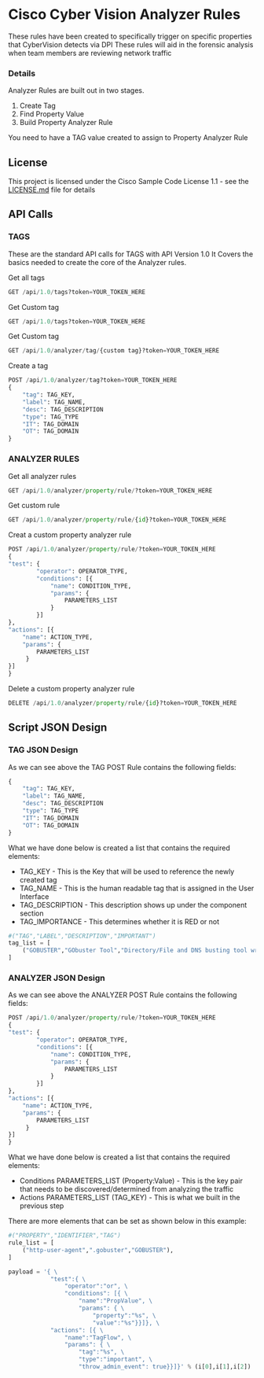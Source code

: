 # Cisco Cyber Vision Analyzer Rules

These rules have been created to specifically trigger on specific properties that CyberVision detects via DPI
These rules will aid in the forensic analysis when team members are reviewing network traffic

### Details
Analyzer Rules are built out in two stages.
1. Create Tag
2. Find Property Value
3. Build Property Analyzer Rule

You need to have a TAG value created to assign to Property Analyzer Rule

## License

This project is licensed under the Cisco Sample Code License 1.1 - see the [LICENSE.md](LICENSE.md) file for details

## API Calls

### TAGS

These are the standard API calls for TAGS with API Version 1.0
It Covers the basics needed to create the core of the Analyzer rules.

Get all tags
```python
GET /api/1.0/tags?token=YOUR_TOKEN_HERE
```
Get Custom tag
```python
GET /api/1.0/tags?token=YOUR_TOKEN_HERE
```
Get Custom tag
```python
GET /api/1.0/analyzer/tag/{custom tag}?token=YOUR_TOKEN_HERE
```
Create a tag
```python
POST /api/1.0/analyzer/tag?token=YOUR_TOKEN_HERE
{
    "tag": TAG_KEY,
    "label": TAG_NAME,
    "desc": TAG_DESCRIPTION
    "type": TAG_TYPE
    "IT": TAG_DOMAIN
    "OT": TAG_DOMAIN
}
```

### ANALYZER RULES

Get all analyzer rules
```python
GET /api/1.0/analyzer/property/rule/?token=YOUR_TOKEN_HERE
```

Get custom rule
```python
GET /api/1.0/analyzer/property/rule/{id}?token=YOUR_TOKEN_HERE
```

Creat a custom property analyzer rule
```python
POST /api/1.0/analyzer/property/rule/?token=YOUR_TOKEN_HERE
{
"test": {
        "operator": OPERATOR_TYPE,
        "conditions": [{
			"name": CONDITION_TYPE,
			"params": {
    			PARAMETERS_LIST
			}
		}]
},
"actions": [{
    "name": ACTION_TYPE,
    "params": {
  	 	PARAMETERS_LIST
  	 }
}]
}
```

Delete a custom property analyzer rule
```python
DELETE /api/1.0/analyzer/property/rule/{id}?token=YOUR_TOKEN_HERE
```

## Script JSON Design

### TAG JSON Design

As we can see above the TAG POST Rule contains the following fields:
```python
{
    "tag": TAG_KEY,
    "label": TAG_NAME,
    "desc": TAG_DESCRIPTION
    "type": TAG_TYPE
    "IT": TAG_DOMAIN
    "OT": TAG_DOMAIN
}
```
What we have done below is created a list that contains the required elements:
- TAG_KEY - This is the Key that will be used to reference the newly created tag
- TAG_NAME - This is the human readable tag that is assigned in the User Interface
- TAG_DESCRIPTION - This description shows up under the component section
- TAG_IMPORTANCE - This determines whether it is RED or not

```python
#("TAG","LABEL","DESCRIPTION","IMPORTANT")
tag_list = [
    ("GOBUSTER","GObuster Tool","Directory/File and DNS busting tool written in Go","true"),
]
```

### ANALYZER JSON Design

As we can see above the ANALYZER POST Rule contains the following fields:
```python
POST /api/1.0/analyzer/property/rule/?token=YOUR_TOKEN_HERE
{
"test": {
        "operator": OPERATOR_TYPE,
        "conditions": [{
            "name": CONDITION_TYPE,
            "params": {
                PARAMETERS_LIST
            }
        }]
},
"actions": [{
    "name": ACTION_TYPE,
    "params": {
        PARAMETERS_LIST
     }
}]
}
```
What we have done below is created a list that contains the required elements:
- Conditions PARAMETERS_LIST (Property:Value) - This is the key pair that needs to be discovered/determined from analyzing the traffic
- Actions PARAMETERS_LIST (TAG_KEY) - This is what we built in the previous step

There are more elements that can be set as shown below in this example:
```python
#("PROPERTY","IDENTIFIER","TAG")
rule_list = [
    ("http-user-agent",".gobuster","GOBUSTER"),
]
```

```python
payload = '{ \
            "test":{ \
                "operator":"or", \
                "conditions": [{ \
                    "name":"PropValue", \
                    "params": { \
                        "property":"%s", \
                        "value":"%s"}}]}, \
            "actions": [{ \
                "name":"TagFlow", \
                "params": { \
                    "tag":"%s", \
                    "type":"important", \
                    "throw_admin_event": true}}]}' % (i[0],i[1],i[2])
```

